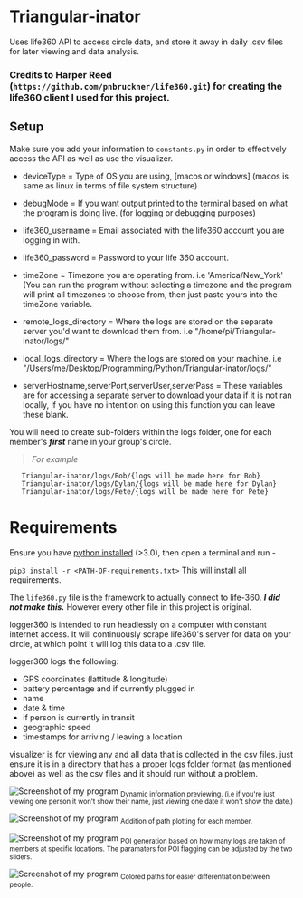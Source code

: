 # Triangular-inator
Uses life360 API to access circle data, and store it away in daily .csv files for later viewing and data analysis.

### Credits to Harper Reed  (```https://github.com/pnbruckner/life360.git```) for creating the life360 client I used for this project.

## Setup

Make sure you add your information to ```constants.py```  in order to effectively access the API as well as use the visualizer. 

- deviceType = Type of OS you are using, [macos or windows] (macos is same as linux in terms of file system structure)

- debugMode = If you want output printed to the terminal based on what the program is doing live. (for logging or debugging purposes)

- life360_username = Email associated with the life360 account you are logging in with.
- life360_password = Password to your life 360 account.

- timeZone = Timezone you are operating from. i.e 'America/New_York' (You can run the program without selecting a timezone and the program will print all timezones to choose from, then just paste yours into the timeZone variable.

- remote_logs_directory = Where the logs are stored on the separate server you'd want to download them from. i.e "/home/pi/Triangular-inator/logs/"
- local_logs_directory = Where the logs are stored on your machine. i.e "/Users/me/Desktop/Programming/Python/Triangular-inator/logs/"

- serverHostname,serverPort,serverUser,serverPass = These variables are for accessing a separate server to download your data if it is not ran locally, if you have no intention on using this function you can leave these blank.


You will need to create sub-folders within the logs folder, one for each member's ***first*** name in your group's circle.

> _For example_
```
   Triangular-inator/logs/Bob/{logs will be made here for Bob}
   Triangular-inator/logs/Dylan/{logs will be made here for Dylan}
   Triangular-inator/logs/Pete/{logs will be made here for Pete}
```
# Requirements

Ensure you have [python installed](https://www.python.org/downloads/) (>3.0), then open a terminal and run -

```pip3 install -r <PATH-OF-requirements.txt>```
This will install all requirements.



The ```life360.py``` file is the framework to actually connect to life-360. ***I did not make this.*** However every other file in this project is original.

logger360 is intended to run headlessly on a computer with constant internet access. It will continuously scrape life360's server for data on your circle, at which point it will log this data to a .csv file.

logger360 logs the following:

- GPS coordinates (lattitude & longitude)
- battery percentage and if currently plugged in
- name
- date & time
- if person is currently in transit
- geographic speed
- timestamps for arriving / leaving a location

visualizer is for viewing any and all data that is collected in the csv files. just ensure it is in a directory that has a proper logs folder format (as mentioned above) as well as the csv files and it should run without a problem.

![Screenshot of my program](screenshots/ss1.png)
<sub>Dynamic information previewing. (i.e if you're just viewing one person it won't show their name, just viewing one date it won't show the date.)</sub>

![Screenshot of my program](screenshots/ss2.png)
<sub>Addition of path plotting for each member.</sub>

![Screenshot of my program](screenshots/ss3.png)
<sub>POI generation based on how many logs are taken of members at specific locations. The paramaters for POI flagging can be adjusted by the two sliders. </sub>

![Screenshot of my program](screenshots/ss4.png)
<sub>Colored paths for easier differentiation between people.</sub>

